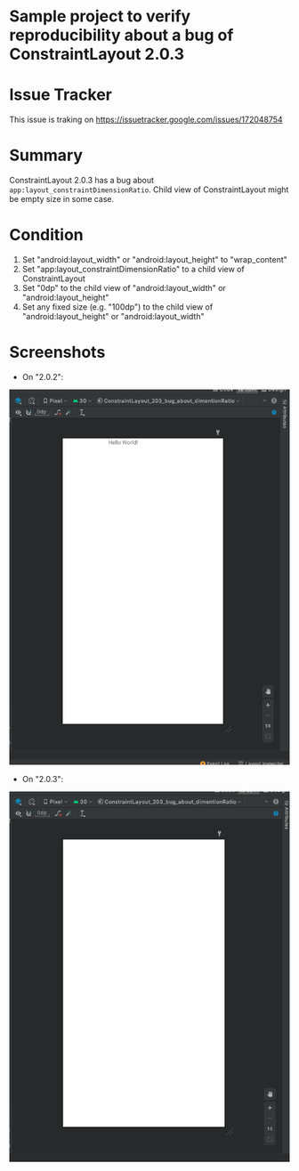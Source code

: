 Sample project to verify reproducibility about a bug of ConstraintLayout 2.0.3
===

# Issue Tracker
This issue is traking on https://issuetracker.google.com/issues/172048754

# Summary
ConstraintLayout 2.0.3 has a bug about `app:layout_constraintDimensionRatio`.
Child view of ConstraintLayout might be empty size in some case.

# Condition
1. Set "android:layout_width" or "android:layout_height" to "wrap_content"
2. Set "app:layout_constraintDimensionRatio" to a child view of ConstraintLayout
3. Set "0dp" to the child view of "android:layout_width" or "android:layout_height"
4. Set any fixed size (e.g. "100dp") to the child view of "android:layout_height" or "android:layout_width"

# Screenshots
- On "2.0.2":

![ConstraintLayout 2.0.2](./img/correct-width_on_2.0.2.png)

- On "2.0.3":

![ConstraintLayout 2.0.3](./img/incorrect-empty-width_on_2.0.3.png)
